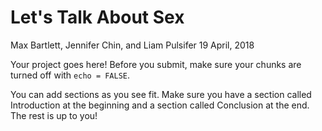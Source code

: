 Let's Talk About Sex
================
Max Bartlett, Jennifer Chin, and Liam Pulsifer
19 April, 2018

Your project goes here! Before you submit, make sure your chunks are turned off with `echo = FALSE`.

You can add sections as you see fit. Make sure you have a section called Introduction at the beginning and a section called Conclusion at the end. The rest is up to you!
